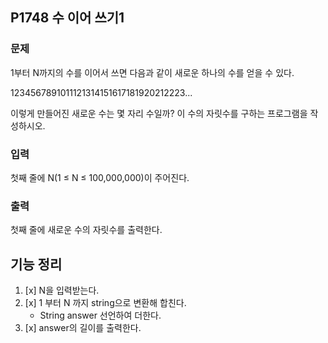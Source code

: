 ## P1748 수 이어 쓰기1 

### 문제
1부터 N까지의 수를 이어서 쓰면 다음과 같이 새로운 하나의 수를 얻을 수 있다.

1234567891011121314151617181920212223...

이렇게 만들어진 새로운 수는 몇 자리 수일까? 이 수의 자릿수를 구하는 프로그램을 작성하시오.

### 입력
첫째 줄에 N(1 ≤ N ≤ 100,000,000)이 주어진다.

### 출력
첫째 줄에 새로운 수의 자릿수를 출력한다.

## 기능 정리

1. [x] N을 입력받는다.
2. [x] 1 부터 N 까지 string으로 변환해 합친다. 
    - String answer 선언하여 더한다.
3. [x] answer의 길이를 출력한다.